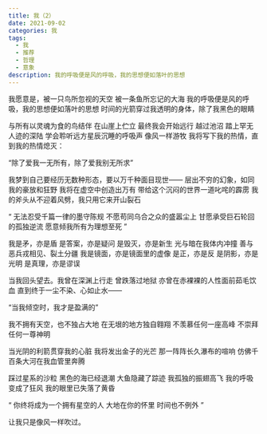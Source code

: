 ```yaml
---
title: 我（2）
date: 2021-09-02
categories: 我
tags:
  - 我
  - 推荐
  - 哲理
  - 意象
description: 我的呼吸便是风的呼吸，我的思想便如落叶的思想
---
```


我愿意是，被一只鸟所忽视的天空
被一条鱼所忘记的大海
我的呼吸便是风的呼吸，我的思想便如落叶的思想
时间的光箭穿过我透明的身体，除了我黑色的眼睛

与所有以灵魂为食的鸟结伴
在山崖上伫立
最终我会开始远行
越过池沼
踏上罕无人迹的深陆
学会聆听远方星辰沉睡的呼吸声
像风一样游牧
我将写下我的热情，直到我的热情熄灭：

“除了爱我一无所有，除了爱我别无所求”

我梦到自己要经历无数种形态，要以万千种面目现世——
层出不穷的幻象，如同我的豪放和狂野
我将在虚空中创造出万有
带给这个沉闷的世界一道叱咤的霹雳
我的斧头从不迎着风劈，我只用它来开山裂石

“
无法忍受千篇一律的墨守陈规
不愿苟同乌合之众的盛嚣尘上
甘愿承受巨石轮回的孤独逆流
愿意倾我所有为理想至死
”

我是矛，亦是盾
是答案，亦是疑问
是毁灭，亦是新生
光与暗在我体内冲撞
善与恶兵戎相见、裂土分疆
我是镜面，亦是镜面里的虚像
是正，亦是反
是阴影，亦是光明
是真理，亦是谬误

当我回头望去。我曾在深渊上行走
曾跌落过地狱
亦曾在赤裸裸的人性面前茹毛饮血
直到终于一尘不染、心如止水——

“当我倾空时，我才是盈满的”

我不拥有天空，也不独占大地
在无垠的地方独自翱翔
不羡慕任何一座高峰
不崇拜任何一尊神明

当光阴的利箭贯穿我的心脏
我将发出金子的光芒
那一阵阵长久瀑布的喧响
仿佛千百条大河在我血管里奔腾

踩过星系的沙粒
黑色的海已经退潮
大鱼隐藏了踪迹
我孤独的振翅高飞
我的呼吸变成了狂风
我的眼里已失落了黄昏

“
你终将成为一个拥有星空的人
大地在你的怀里
时间也不例外
”

让我只是像风一样吹过。
